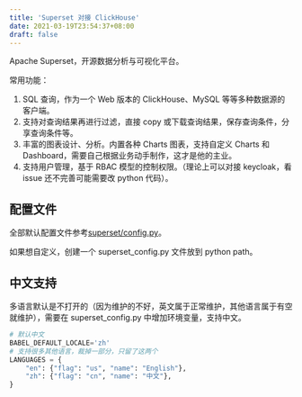```yaml
---
title: 'Superset 对接 ClickHouse'
date: 2021-03-19T23:54:37+08:00
draft: false
---
```


Apache Superset，开源数据分析与可视化平台。

常用功能：

1. SQL 查询，作为一个 Web 版本的 ClickHouse、MySQL 等等多种数据源的客户端。
2. 支持对查询结果再进行过滤，直接 copy 或下载查询结果，保存查询条件，分享查询条件等。
3. 丰富的图表设计、分析。内置各种 Charts 图表，支持自定义 Charts 和 Dashboard，需要自己根据业务动手制作，这才是他的主业。
4. 支持用户管理，基于 RBAC 模型的控制权限。（理论上可以对接 keycloak，看 issue 还不完善可能需要改 python 代码）。

## 配置文件

全部默认配置文件参考[superset/config.py](https://github.com/apache/superset/blob/master/superset/config.py)。

如果想自定义，创建一个 superset_config.py 文件放到 python path。

## 中文支持

多语言默认是不打开的（因为维护的不好，英文属于正常维护，其他语言属于有空就维护），需要在 superset_config.py 中增加环境变量，支持中文。

```python
# 默认中文
BABEL_DEFAULT_LOCALE='zh'
# 支持很多其他语言，裁掉一部分，只留了这两个
LANGUAGES = {
    "en": {"flag": "us", "name": "English"},
    "zh": {"flag": "cn", "name": "中文"},
}

```
